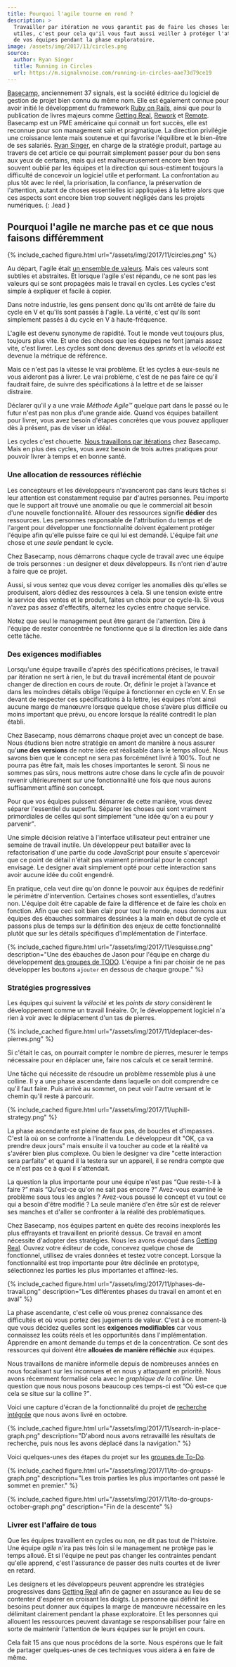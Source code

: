 ```yaml
---
title: Pourquoi l'agile tourne en rond ?
description: >
  Travailler par itération ne vous garantit pas de faire les choses les plus
  utiles, c'est pour cela qu'il vous faut aussi veiller à protéger l'attention
  de vos équipes pendant la phase exploratoire.
image: /assets/img/2017/11/circles.png
source:
  author: Ryan Singer
  title: Running in Circles
  url: https://m.signalvnoise.com/running-in-circles-aae73d79ce19
---
```


[Basecamp](https://basecamp.com/about), anciennement 37 signals, est la société
éditrice du logiciel de gestion de projet bien connu du même nom. Elle est
également connue pour avoir initié le développment du framework [Ruby on
Rails](http://rubyonrails.org/), ainsi que pour la publication de livres majeurs
comme [Getting Real](https://basecamp.com/books/getting-real),
[Rework](https://basecamp.com/books/rework) et
[Remote](https://basecamp.com/books/remote).
Basecamp est un PME américaine qui connait un fort succès, elle est reconnue
pour son management sain et pragmatique. La direction privilégie une croissance
lente mais soutenue et qui favorise l'équilibre et le bien-être de ses salariés.
[Ryan Singer](https://twitter.com/rjs), en charge de la stratégie produit,
partage au travers de cet article ce qui pourrait simplement passer pour du bon
sens aux yeux de certains, mais qui est malheureusement encore bien trop souvent
oublié par les équipes et la direction qui sous-estiment toujours la difficulté
de concevoir un logiciel utile et performant.
La confrontation au plus tôt avec le réel, la priorisation, la confiance, la
préservation de l'attention, autant de choses essentielles ici appliquées à la
lettre alors que ces aspects sont encore bien trop souvent négligés dans les
projets numériques.
{: .lead }

## Pourquoi l'agile ne marche pas et ce que nous faisons différemment

{% include_cached figure.html
 url="/assets/img/2017/11/circles.png"
%}

Au départ, l'agile était [un ensemble de
valeurs](http://agilemanifesto.org/iso/fr/manifesto.html). Mais ces valeurs sont
subtiles et abstraites. Et lorsque l'agile s'est répandu, ce ne sont pas les
valeurs qui se sont propagées mais le travail en cycles. Les cycles c'est simple
à expliquer et facile à copier.

Dans notre industrie, les gens pensent donc qu'ils ont arrêté de faire du cycle
en V et qu'ils sont passés à l'agile. La vérité, c'est qu'ils sont simplement
passés à du cycle en V à haute-fréquence.

L'agile est devenu synonyme de rapidité. Tout le monde veut toujours plus,
toujours plus vite. Et une des choses que les équipes ne font jamais assez vite,
c'est livrer. Les cycles sont donc devenus des *sprints* et la *vélocité* est
devenue la métrique de référence.

Mais ce n'est pas la vitesse le vrai problème. Et les cycles à eux-seuls ne vous
aideront pas à livrer. Le vrai problème, c'est de ne pas faire ce qu'il faudrait
faire, de suivre des spécifications à la lettre et de se laisser distraire.

Déclarer qu'il y a une vraie *Méthode Agile™* quelque part dans le passé ou le
futur n'est pas non plus d'une grande aide. Quand vos équipes bataillent pour
livrer, vous avez besoin d'étapes concrètes que vous pouvez appliquer dès à
présent, pas de viser un idéal.

Les cycles c'est chouette. [Nous travaillons par
itérations](https://m.signalvnoise.com/how-we-set-up-our-work-cbce3d3d9cae) chez
Basecamp. Mais en plus des cycles, vous avez besoin de trois autres pratiques
pour pouvoir livrer à temps et en bonne santé.

### Une allocation de ressources réfléchie

Les concepteurs et les développeurs n'avanceront pas dans leurs tâches si leur
attention est constamment requise par d'autres personnes. Peu importe que le
support ait trouvé une anomalie ou que le commercial ait besoin d'une nouvelle
fonctionnalité. Allouer des ressources signifie **dédier** des ressources. Les
personnes responsable de l'attribution du temps et de l'argent pour développer
une fonctionnalité doivent également protéger l'équipe afin qu'elle puisse faire ce
qui lui est demandé. L'équipe fait *une* chose et *une seule* pendant le cycle.

Chez Basecamp, nous démarrons chaque cycle de travail avec une équipe de trois
personnes : un designer et deux développeurs. Ils n'ont rien d'autre à faire que
ce projet.

Aussi, si vous sentez que vous devez corriger les anomalies dès qu'elles se
produisent, alors dédiez des ressources à cela. Si une tension existe entre le
service des ventes et le produit, faites un choix pour ce cycle-là. Si vous
n'avez pas assez d'effectifs, alternez les cycles entre chaque service.

Notez que seul le management peut être garant de l'attention. Dire à l'équipe de
rester concentrée ne fonctionne que si la direction les aide dans cette tâche.

### Des exigences modifiables

Lorsqu'une équipe travaille d'après des spécifications précises, le travail par
itération ne sert à rien, le but du travail incrémental étant de pouvoir changer
de direction en cours de route. Or, définir le projet à l’avance et dans les
moindres détails oblige l’équipe à fonctionner en cycle en V. En se devant de
respecter ces spécifications à la lettre, les équipes n’ont ainsi aucune marge
de manœuvre lorsque quelque chose s’avère plus difficile ou moins important que
prévu, ou encore lorsque la réalité contredit le plan établi.

Chez Basecamp, nous démarrons chaque projet avec un concept de base. Nous
étudions bien notre stratégie en amont de manière à nous assurer qu'**une des
versions** de notre idée est réalisable dans le temps alloué. Nous savons bien
que le concept ne sera pas forcéménet livré à 100%. Tout ne pourra pas être
fait, mais les choses importantes le seront. Si nous ne sommes pas sûrs, nous
mettrons autre chose dans le cycle afin de pouvoir revenir ultérieurement sur
une fonctionnalité une fois que nous aurons suffisamment affiné son concept.

Pour que vos équipes puissent démarrer de cette manière, vous devez séparer
l'essentiel du superflu. Séparer les choses qui sont vraiment primordiales de
celles qui sont simplement <q>une idée qu'on a eu pour y parvenir</q>.

Une simple décision relative à l'interface utilisateur peut entrainer une
semaine de travail inutile. Un développeur peut batailler avec la
refactorisation d'une partie du code JavaScript pour ensuite s'apercevoir que ce
point de détail n'était pas vraiment primordial pour le concept envisagé. Le
designer avait simplement opté pour cette interaction sans avoir aucune idée du
coût engendré.

En pratique, cela veut dire qu'on donne le pouvoir aux équipes de redéfinir le
périmètre d'intervention. Certaines choses sont essentielles, d'autres non.
L'équipe doit être capable de faire la différence et de faire les choix en
fonction. Afin que ceci soit bien clair pour tout le monde, nous donnons aux
équipes des ébauches sommaires dessinées à la main en début de cycle et passons
plus de temps sur la définition des enjeux de cette fonctionnalité plutôt que
sur les détails spécifiques d'implémentation de l'interface.

{% include_cached figure.html url="/assets/img/2017/11/esquisse.png"
description="Une des ébauches de Jason pour l'équipe en charge du développement
[des groupes de
TODO](https://m.signalvnoise.com/new-in-basecamp-3-to-do-groups-6e19efc65fcc).
L'équipe a fini par choisir de ne pas développer les boutons `ajouter` en dessous de chaque groupe." %}

### Stratégies progressives

Les équipes qui suivent la *vélocité* et les *points de story* considèrent le
développement comme un travail linéaire. Or, le développement logiciel n'a rien à
voir avec le déplacement d'un tas de pierres.

{% include_cached figure.html
 url="/assets/img/2017/11/deplacer-des-pierres.png"
%}

Si c'était le cas, on pourrait compter le nombre de pierres, mesurer le temps
nécessaire pour en déplacer une, faire nos calculs et ce serait terminé.

Une tâche qui nécessite de résoudre un problème ressemble plus à une colline. Il
y a une phase ascendante dans laquelle on doit comprendre ce qu'il faut faire.
Puis arrivé au sommet, on peut voir l'autre versant et le chemin qu'il reste à
parcourir.

{% include_cached figure.html
 url="/assets/img/2017/11/uphill-strategy.png" %}

La phase ascendante est pleine de faux pas, de boucles et d'impasses. C'est là où
on se confronte à l'inattendu. Le développeur dit "OK, ça va prendre deux jours"
mais ensuite il va toucher au code et la réalité va s'avérer bien plus complexe.
Ou bien le designer va dire "cette interaction sera parfaite" et quand il la
testera sur un appareil, il se rendra compte que ce n'est pas ce à quoi il
s'attendait.

La question la plus importante pour une équipe n'est pas <q>Que reste-t-il à
faire ?</q> mais <q>Qu'est-ce qu'on ne sait pas encore ?</q> Avez-vous examiné
le problème sous tous les angles&nbsp;?
Avez-vous poussé le concept et vu tout ce qui a besoin d'être modifié&nbsp;?
La seule manière d'en être sûr est de relever ses
manches et d'aller se confronter à la réalité des problématiques.

Chez Basecamp, nos équipes partent en quête des recoins inexplorés les plus
effrayants et travaillent en priorité dessus. Ce travail en amont nécessite
d'adopter des stratégies. Nous les avons évoqué dans [Getting
Real](https://basecamp.com/books/getting-real). Ouvrez votre éditeur de code,
concevez quelque chose de fonctionnel, utilisez de vraies données et testez
votre concept. Lorsque la fonctionnalité est trop importante pour être déclinée
en prototype, sélectionnez les parties les plus importantes et affinez-les.

{% include_cached figure.html
 url="/assets/img/2017/11/phases-de-travail.png"
 description="Les différentes phases du travail en amont et en aval" %}

La phase ascendante, c'est celle où vous prenez connaissance des difficultés et
où vous portez des jugements de valeur. C'est à ce moment-là que vous décidez
quelles sont les **exigences modifiables** car vous connaissez les coûts réels
et les opportunités dans l'implémentation. Apprendre en amont demande du temps
et de la concentration. Ce sont des ressources qui doivent être **allouées de
manière réfléchie** aux équipes.

Nous travaillons de manière informelle depuis de nombreuses années en nous
focalisant sur les inconnues et en nous y attaquant en priorité. Nous avons
récemment formalisé cela avec le *graphique de la colline*. Une question que nous
nous posons beaucoup ces temps-ci est <q>Où est-ce que cela se situe sur la
colline&nbsp;?</q>.

Voici une capture d'écran de la fonctionnalité du projet de [recherche
intégrée](https://m.signalvnoise.com/new-search-and-more-in-basecamp-3-2a34020be96)
que nous avons livré en octobre.

{% include_cached figure.html
url="/assets/img/2017/11/search-in-place-graph.png"
description="D'abord nous avons retravaillé les résultats de recherche, puis
nous les avons déplacé dans la navigation." %}

Voici quelques-unes des étapes du projet sur les [groupes de To-Do](https://m.signalvnoise.com/new-in-basecamp-3-to-do-groups-6e19efc65fcc).

{% include_cached figure.html
 url="/assets/img/2017/11/to-do-groups-graph.png"
 description="Les trois parties les plus importantes ont passé le sommet en premier." %}

{% include_cached figure.html
 url="/assets/img/2017/11/to-do-groups-october-graph.png"
 description="Fin de la descente" %}

### Livrer est l'affaire de tous

Que les équipes travaillent en cycles ou non, ne dit pas tout de l'histoire. Une
équipe *agile* n'ira pas très loin si le management ne protège pas le temps
alloué. Et si l'équipe ne peut pas changer les contraintes pendant qu'elle
apprend, c'est l'assurance de passer des nuits courtes et de livrer en retard.

Les designers et les développeurs peuvent apprendre les stratégies progressives
dans [Getting Real](https://basecamp.com/books/getting-real) afin de gagner en
assurance au lieu de se contenter d'espérer en croisant les doigts. La personne
qui définit les besoins peut donner aux équipes la marge de manœuvre nécessaire
en les délimitant clairement pendant la phase exploratoire. Et les personnes qui
allouent les ressources peuvent davantage se responsabiliser pour faire en sorte
de maintenir l'attention de leurs équipes sur le projet en cours.

Cela fait 15 ans que nous procédons de la sorte. Nous espérons que le fait de
partager quelques-unes de ces techniques vous aidera à en faire de même.
